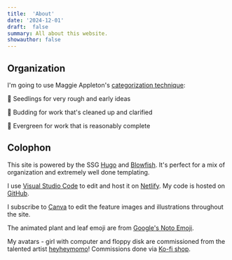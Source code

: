 ```yaml
---
title:  'About'
date: '2024-12-01'
draft:  false
summary: All about this website.
showauthor: false
---
```

## Organization

I'm going to use Maggie Appleton's [categorization technique](https://maggieappleton.com/garden-history#:~:text=This%20could%20be%20with%20a%20simple%20categorisation%20system.%20I%20personally%20use%20an%20overly%20horticultural%20metaphor):

🌱 Seedlings for very rough and early ideas

🌿 Budding for work that's cleaned up and clarified

🌳 Evergreen for work that is reasonably complete

## Colophon

This site is powered by the SSG [Hugo](https://gohugo.io) and [Blowfish](https://blowfish.page). It's perfect for a mix of organization and extremely well done templating. 

I use [Visual Studio Code](https://code.visualstudio.com/) to edit and host it on [Netlify](https://www.netlify.com/). My code is hosted on [GitHub](https://github.com/bndgt/garden/).

I subscribe to [Canva](https://canva.com) to edit the feature images and illustrations throughout the site.

The animated plant and leaf emoji are from [Google's Noto Emoji](https://googlefonts.github.io/noto-emoji-animation/).

My avatars - girl with computer and floppy disk are commissioned from the talented artist [heyheymomo](http://www.heyheymomo.com/)! Commissions done via [Ko-fi shop](https://ko-fi.com/heyheymomo). 